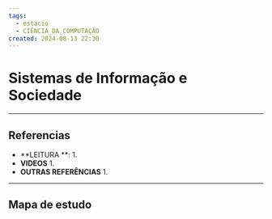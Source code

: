 ```yaml
---
tags:
  - estacio
  - CIÊNCIA_DA_COMPUTAÇÃO
created: 2024-08-13 22:30
---
```

# Sistemas de Informação e Sociedade

---
## Referencias
- **LEITURA **:
	1. 
- **VIDEOS**
	1. 
- **OUTRAS REFERÊNCIAS**
	1.
---
## Mapa de estudo